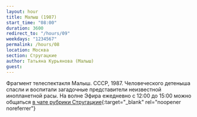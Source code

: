 ```yaml
---
layout: hour
title: Малыш (1987)
start_time: "08:00"
duration: 3600
redirect_to: "/hours/09"
weekdays: "1234567"
permalink: /hours/08
location: Москва
section: Стругацкие
author: Татьяна Курьянова (Малыш)
guest:
---
```


Фрагмент телеспектакля Малыш. СССР, 1987. Человеческого детеныша спасли и воспитали загадочные представители неизвестной инопланетной расы. На волне Эфира ежедневно c 12:00 до 15:00 можно общаться [в чате рубрики Стругацкие](https://t.me/+xF2_mBjfzf9jMzRi){:target="_blank" rel="noopener noreferrer"}
